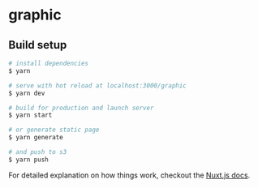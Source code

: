# graphic

> 

## Build setup

``` bash
# install dependencies
$ yarn

# serve with hot reload at localhost:3000/graphic
$ yarn dev

# build for production and launch server
$ yarn start

# or generate static page
$ yarn generate

# and push to s3
$ yarn push
```

For detailed explanation on how things work, checkout the [Nuxt.js docs](https://github.com/nuxt/nuxt.js).
